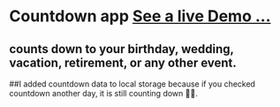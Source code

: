 # Countdown app  [See a live Demo ...](https://ahmed-roshdy-1.github.io/Countdown-app/)
## counts down to your birthday, wedding, vacation, retirement, or any other event.

##I added countdown data to local storage because if you checked countdown another day, it is still counting down 💯💯.

